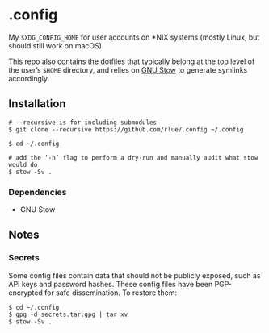 .config
=======

My `$XDG_CONFIG_HOME` for user accounts on \*NIX systems (mostly Linux, but should still work on macOS).

This repo also contains the dotfiles that typically belong at the top level of the user’s `$HOME` directory, and relies on [GNU Stow](https://www.gnu.org/software/stow/) to generate symlinks accordingly.

Installation
------------

```
# --recursive is for including submodules
$ git clone --recursive https://github.com/rlue/.config ~/.config

$ cd ~/.config

# add the ‘-n’ flag to perform a dry-run and manually audit what stow would do
$ stow -Sv .
```

### Dependencies

* GNU Stow

Notes
-----

### Secrets

Some config files contain data that should not be publicly exposed, such as API keys and password hashes. These config files have been PGP-encrypted for safe dissemination. To restore them:

```
$ cd ~/.config
$ gpg -d secrets.tar.gpg | tar xv
$ stow -Sv .
```
